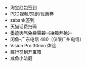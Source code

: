- 淘宝红包签到
- PDD视频/短剧/优惠卷
- zabank签到
- 天猫话费扫码
- ~~墨迹天气免费雪碧（凌晨开抢）~~
- 闲鱼-广东电信 480（仅限广州电信）
- Vision Pro 30min 体验
- 建行签到开宝箱
- 咸鱼小法庭